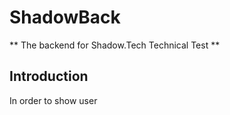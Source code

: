 # ShadowBack
** The backend for Shadow.Tech Technical Test **

## Introduction
In order to show user 